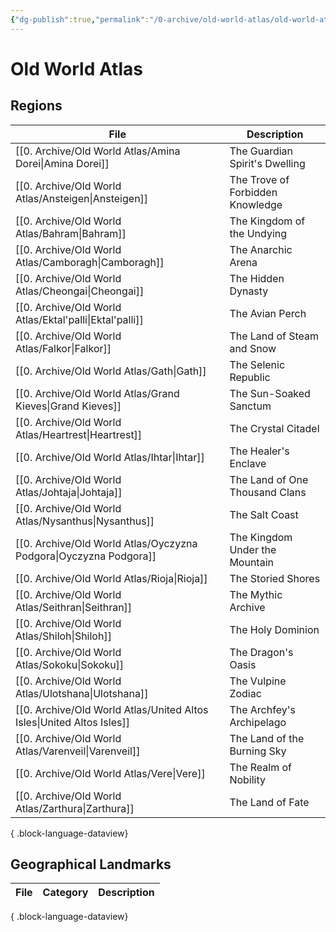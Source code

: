 ```yaml
---
{"dg-publish":true,"permalink":"/0-archive/old-world-atlas/old-world-atlas/"}
---
```


# Old World Atlas

## Regions
| File                                                                     | Description                      |
| ------------------------------------------------------------------------ | -------------------------------- |
| [[0. Archive/Old World Atlas/Amina Dorei\|Amina Dorei]]               | The Guardian Spirit's Dwelling   |
| [[0. Archive/Old World Atlas/Ansteigen\|Ansteigen]]                   | The Trove of Forbidden Knowledge |
| [[0. Archive/Old World Atlas/Bahram\|Bahram]]                         | The Kingdom of the Undying       |
| [[0. Archive/Old World Atlas/Camboragh\|Camboragh]]                   | The Anarchic Arena               |
| [[0. Archive/Old World Atlas/Cheongai\|Cheongai]]                     | The Hidden Dynasty               |
| [[0. Archive/Old World Atlas/Ektal'palli\|Ektal'palli]]               | The Avian Perch                  |
| [[0. Archive/Old World Atlas/Falkor\|Falkor]]                         | The Land of Steam and Snow       |
| [[0. Archive/Old World Atlas/Gath\|Gath]]                             | The Selenic Republic             |
| [[0. Archive/Old World Atlas/Grand Kieves\|Grand Kieves]]             | The Sun-Soaked Sanctum           |
| [[0. Archive/Old World Atlas/Heartrest\|Heartrest]]                   | The Crystal Citadel              |
| [[0. Archive/Old World Atlas/Ihtar\|Ihtar]]                           | The Healer's Enclave             |
| [[0. Archive/Old World Atlas/Johtaja\|Johtaja]]                       | The Land of One Thousand Clans   |
| [[0. Archive/Old World Atlas/Nysanthus\|Nysanthus]]                   | The Salt Coast                   |
| [[0. Archive/Old World Atlas/Oyczyzna Podgora\|Oyczyzna Podgora]]     | The Kingdom Under the Mountain   |
| [[0. Archive/Old World Atlas/Rioja\|Rioja]]                           | The Storied Shores               |
| [[0. Archive/Old World Atlas/Seithran\|Seithran]]                     | The Mythic Archive               |
| [[0. Archive/Old World Atlas/Shiloh\|Shiloh]]                         | The Holy Dominion                |
| [[0. Archive/Old World Atlas/Sokoku\|Sokoku]]                         | The Dragon's Oasis               |
| [[0. Archive/Old World Atlas/Ulotshana\|Ulotshana]]                   | The Vulpine Zodiac               |
| [[0. Archive/Old World Atlas/United Altos Isles\|United Altos Isles]] | The Archfey's Archipelago        |
| [[0. Archive/Old World Atlas/Varenveil\|Varenveil]]                   | The Land of the Burning Sky      |
| [[0. Archive/Old World Atlas/Vere\|Vere]]                             | The Realm of Nobility            |
| [[0. Archive/Old World Atlas/Zarthura\|Zarthura]]                     | The Land of Fate                 |

{ .block-language-dataview}

## Geographical Landmarks
| File | Category | Description |
| ---- | -------- | ----------- |

{ .block-language-dataview}
